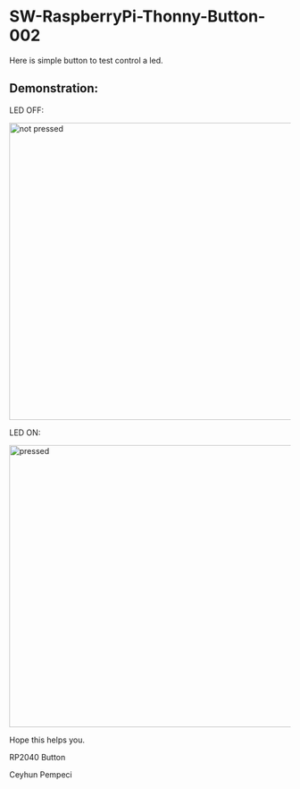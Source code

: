 # SW-RaspberryPi-Thonny-Button-002


Here is simple button to test control a led.<br>

## Demonstration:

LED OFF:

<img width="809" height="531" alt="not pressed" src="https://github.com/user-attachments/assets/09ceab0c-6583-4b5d-943b-cf7d77e12f8a" />

<br>

LED ON:

<img width="732" height="504" alt="pressed" src="https://github.com/user-attachments/assets/e4e80468-2e72-4848-ad62-bd5160d40e34" />



Hope this helps you.

RP2040 Button


Ceyhun Pempeci
